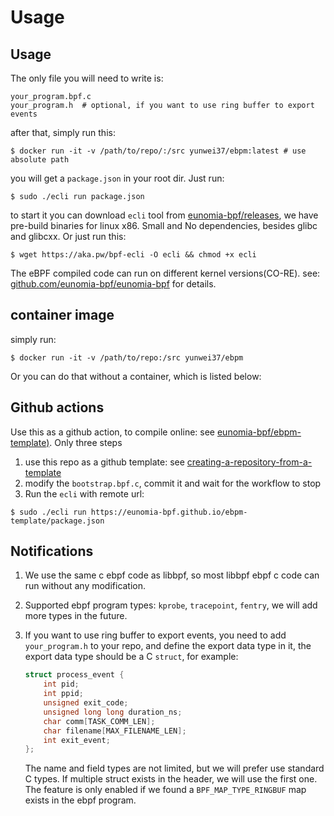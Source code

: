 # Usage

## Usage

The only file you will need to write is:

```shell
your_program.bpf.c
your_program.h  # optional, if you want to use ring buffer to export events
```

after that, simply run this:

```shell
$ docker run -it -v /path/to/repo/:/src yunwei37/ebpm:latest # use absolute path
```

you will get a `package.json` in your root dir. Just run:

```shell
$ sudo ./ecli run package.json
```

to start it you can download `ecli` tool from [eunomia-bpf/releases](https://github.com/eunomia-bpf/eunomia-bpf/releases), we have pre-build binaries for linux x86. Small and No dependencies, besides glibc and glibcxx. Or just run this:

```shell
$ wget https://aka.pw/bpf-ecli -O ecli && chmod +x ecli
```

The eBPF compiled code can run on different kernel versions(CO-RE).
see: [github.com/eunomia-bpf/eunomia-bpf](https://github.com/eunomia-bpf/eunomia-bpf) for details.

## container image

simply run:

```shell
$ docker run -it -v /path/to/repo:/src yunwei37/ebpm
```

Or you can do that without a container, which is listed below:

## Github actions

Use this as a github action, to compile online: see [eunomia-bpf/ebpm-template)](https://github.com/eunomia-bpf/ebpm-template). Only three steps

1. use this repo as a github template: see [creating-a-repository-from-a-template](https://docs.github.com/en/repositories/creating-and-managing-repositories/creating-a-repository-from-a-template)
2. modify the `bootstrap.bpf.c`, commit it and wait for the workflow to stop
3. Run the `ecli` with remote url:

```shell
$ sudo ./ecli run https://eunomia-bpf.github.io/ebpm-template/package.json
```

## Notifications

1. We use the same c ebpf code as libbpf, so most libbpf ebpf c code can run without any modification.
2. Supported ebpf program types: `kprobe`, `tracepoint`, `fentry`, we will add more types in the future.
3. If you want to use ring buffer to export events, you need to add `your_program.h` to your repo, and
   define the export data type in it, the export data type should be a C `struct`, for example:

    ```c
    struct process_event {
        int pid;
        int ppid;
        unsigned exit_code;
        unsigned long long duration_ns;
        char comm[TASK_COMM_LEN];
        char filename[MAX_FILENAME_LEN];
        int exit_event;
    };
    ```

    The name and field types are not limited, but we will prefer use standard C types. If multiple struct
    exists in the header, we will use the first one. The feature is only enabled if we found a `BPF_MAP_TYPE_RINGBUF`
    map exists in the ebpf program.
